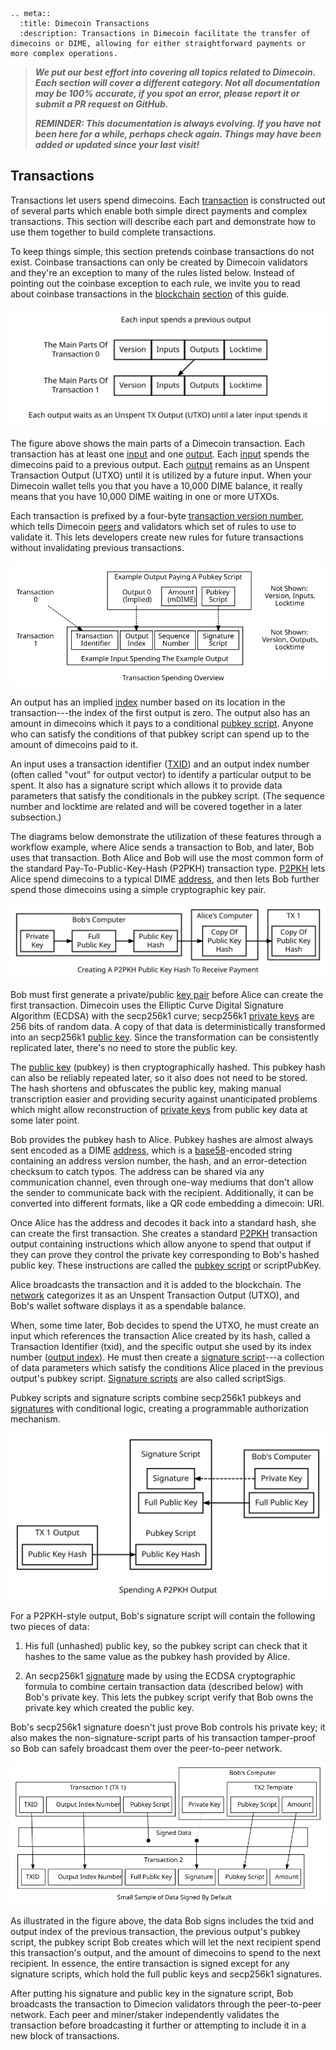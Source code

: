 ```{eval-rst}
.. meta::
  :title: Dimecoin Transactions
  :description: Transactions in Dimecoin facilitate the transfer of dimecoins or DIME, allowing for either straightforward payments or more complex operations.
```

> ***We put our best effort into covering all topics related to Dimecoin. Each section will cover a different category. Not all documentation may be 100% accurate, if you spot an error, please report it or submit a PR request on GitHub.***
>
> ***REMINDER: This documentation is always evolving. If you have not been here for a while, perhaps check again. Things may have been added or updated since your last visit!***

## Transactions

Transactions let users spend dimecoins. Each [transaction](../resources/glossary.md#transaction) is constructed out of several parts which enable both simple direct payments and complex transactions. This section will describe each part and demonstrate how to use them together to build complete transactions.

To keep things simple, this section pretends coinbase transactions do not exist. Coinbase transactions can only be created by Dimecoin validators and they're an exception to many of the rules listed below. Instead of pointing out the coinbase exception to each rule, we invite you to read about coinbase transactions in the [blockchain](../resources/glossary.md#blockchain) [section](../guide/blockchain.md) of this guide.

![The Parts Of A Transaction](../../img/dev/en-tx-overview.svg)

The figure above shows the main parts of a Dimecoin transaction. Each transaction has at least one [input](../resources/glossary.md#input) and one [output](../resources/glossary.md#output). Each [input](../resources/glossary.md#input) spends the dimecoins paid to a previous output. Each [output](../resources/glossary.md#output) remains as an Unspent Transaction Output (UTXO) until it is utilized by a future input. When your Dimecoin wallet tells you that you have a 10,000 DIME balance, it really means that you have 10,000 DIME waiting in one or more UTXOs.

Each transaction is prefixed by a four-byte [transaction version number](../resources/glossary.md#transaction-version-number), which tells Dimecoin [peers](../resources/glossary.md#peer) and validators which set of rules to use to validate it. This lets developers create new rules for future transactions without invalidating previous transactions.

![Spending An Output](../../img/dev/en-tx-overview-spending.svg)

An output has an implied [index](../resources/glossary.md#index) number based on its location in the transaction---the index of the first output is zero. The output also has an amount in dimecoins which it pays to a conditional [pubkey script](../resources/glossary.md#pubkey-script). Anyone who can satisfy the conditions of that pubkey script can spend up to the amount of dimecoins paid to it.

An input uses a transaction identifier ([TXID](../resources/glossary.md#transaction-identifiers)) and an output index number (often called "vout" for output vector) to identify a particular output to be spent. It also has a signature script which allows it to provide data parameters that satisfy the conditionals in the pubkey script. (The sequence number and locktime are related and will be covered together in a later subsection.)

The diagrams below demonstrate the utilization of these features through a workflow example, where Alice sends a transaction to Bob, and later, Bob uses that transaction. Both Alice and Bob will use the most common form of the standard Pay-To-Public-Key-Hash (P2PKH) transaction type. [P2PKH](../resources/glossary.md#pay-to-pubkey-hash) lets Alice spend dimecoins to a typical DIME [address](../resources/glossary.md#address), and then lets Bob further spend those dimecoins using a simple cryptographic key pair.

![Creating A P2PKH Public Key Hash To Receive Payment](../../img/dev/en-creating-p2pkh-output.svg)

Bob must first generate a private/public [key pair](../resources/glossary.md#key-pair) before Alice can create the first transaction. Dimecoin uses the Elliptic Curve Digital Signature Algorithm (ECDSA) with the secp256k1 curve; secp256k1 [private keys](../resources/glossary.md#private-key) are 256 bits of random data. A copy of that data is deterministically transformed into an secp256k1 [public key](../resources/glossary.md#public-key). Since the transformation can be consistently replicated later, there's no need to store the public key.

The [public key](../resources/glossary.md#public-key) (pubkey) is then cryptographically hashed. This pubkey hash can also be reliably repeated later, so it also does not need to be stored. The hash shortens and obfuscates the public key, making manual transcription easier and providing security against unanticipated problems which might allow reconstruction of [private keys](../resources/glossary.md#private-key) from public key data at some later point.

Bob provides the pubkey hash to Alice. Pubkey hashes are almost always sent encoded as a DIME [address](../resources/glossary.md#address), which is a [base58](../resources/glossary.md#base58)-encoded string containing an address version number, the hash, and an error-detection checksum to catch typos. The address can be shared via any communication channel, even through one-way mediums that don't allow the sender to communicate back with the recipient. Additionally, it can be converted into different formats, like a QR code embedding a dimecoin: URI.

Once Alice has the address and decodes it back into a standard hash, she can create the first transaction. She creates a standard [P2PKH](../resources/glossary.md#pay-to-pubkey-hash) transaction output containing instructions which allow anyone to spend that output if they can prove they control the private key corresponding to Bob's hashed public key. These instructions are called the [pubkey script](../resources/glossary.md#pubkey-script)
or scriptPubKey.

Alice broadcasts the transaction and it is added to the blockchain. The [network](../resources/glossary.md#network) categorizes it as an Unspent Transaction Output (UTXO), and Bob's wallet software displays it as a spendable balance.

When, some time later, Bob decides to spend the UTXO, he must create an input which references the transaction Alice created by its hash, called a Transaction Identifier (txid), and the specific output she used by its index number ([output index](../resources/glossary.md#output-index)). He must then create a [signature script](../resources/glossary.md#signature-script)---a collection of data parameters which satisfy the conditions Alice placed in the previous output's pubkey script.  [Signature scripts](../resources/glossary.md#signature-script) are also called scriptSigs.

Pubkey scripts and signature scripts combine secp256k1 pubkeys and [signatures](../resources/glossary.md#signature) with conditional logic, creating a programmable authorization mechanism.

![Unlocking A P2PKH Output For Spending](../../img/dev/en-unlocking-p2pkh-output.svg)

For a P2PKH-style output, Bob's signature script will contain the following two pieces of data:

1. His full (unhashed) public key, so the pubkey script can check that it hashes to the same value as the pubkey hash provided by Alice.

2. An secp256k1 [signature](../resources/glossary.md#signature) made by using the ECDSA cryptographic formula to combine certain transaction data (described below) with Bob's private key. This lets the pubkey script verify that Bob owns the private key which created the public key.

Bob's secp256k1 signature doesn't just prove Bob controls his private key; it also makes the non-signature-script parts of his transaction tamper-proof so Bob can safely broadcast them over the peer-to-peer network.

![Some Things Signed When Spending An Output](../../img/dev/en-signing-output-to-spend.svg)

As illustrated in the figure above, the data Bob signs includes the txid and output index of the previous transaction, the previous output's pubkey script, the pubkey script Bob creates which will let the next recipient spend this transaction's output, and the amount of dimecoins to spend to the next recipient. In essence, the entire transaction is signed except for any signature scripts, which hold the full public keys and secp256k1 signatures.

After putting his signature and public key in the signature script, Bob broadcasts the transaction to Dimecion validators through the peer-to-peer network. Each peer and miner/staker independently validates the transaction before broadcasting it further or attempting to include it in a new block of transactions.
